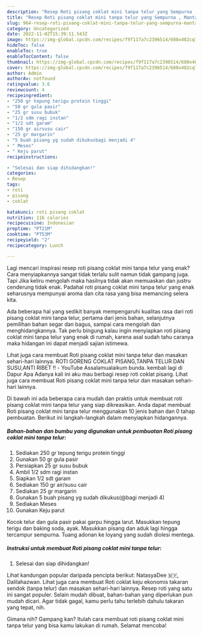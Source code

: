 ```yaml
---
description: "Resep Roti pisang coklat mini tanpa telur yang Sempurna , Mantap"
title: "Resep Roti pisang coklat mini tanpa telur yang Sempurna , Mantap"
slug: 964-resep-roti-pisang-coklat-mini-tanpa-telur-yang-sempurna-mantap
category: Uncategorized
date: 2022-11-02T15:39:11.543Z
image: https://img-global.cpcdn.com/recipes/f9f117a7c2396514/680x482cq70/roti-pisang-coklat-mini-tanpa-telur-foto-resep-utama.jpg
hideToc: false
enableToc: true
enableTocContent: false
thumbnail: https://img-global.cpcdn.com/recipes/f9f117a7c2396514/680x482cq70/roti-pisang-coklat-mini-tanpa-telur-foto-resep-utama.jpg
cover: https://img-global.cpcdn.com/recipes/f9f117a7c2396514/680x482cq70/roti-pisang-coklat-mini-tanpa-telur-foto-resep-utama.jpg
author: Admin
authorAv: notfound
ratingvalue: 3.6
reviewcount: 4
recipeingredient:
- "250 gr tepung terigu protein tinggi"
- "50 gr gula pasir"
- "25 gr susu bubuk"
- "1/2 sdm ragi instan"
- "1/2 sdt garam"
- "150 gr airsusu cair"
- "25 gr margarin"
- "5 buah pisang yg sudah dikukusbagi menjadi 4"
- " Meses"
- " Keju parut"
recipeinstructions:

- "Selesai dan siap dihidangkan!"
categories:
- Resep
tags:
- roti
- pisang
- coklat

katakunci: roti pisang coklat 
nutrition: 116 calories
recipecuisine: Indonesian
preptime: "PT21M"
cooktime: "PT53M"
recipeyield: "2"
recipecategory: Lunch

---
```



Lagi mencari inspirasi resep roti pisang coklat mini tanpa telur yang enak? Cara menyiapkannya sangat tidak terlalu sulit namun tidak gampang juga. Tapi Jika keliru mengolah maka hasilnya tidak akan memuaskan dan justru cenderung tidak enak. Padahal roti pisang coklat mini tanpa telur yang enak seharusnya mempunyai aroma dan cita rasa yang bisa memancing selera kita.


Ada beberapa hal yang sedikit banyak mempengaruhi kualitas rasa dari roti pisang coklat mini tanpa telur, pertama dari jenis bahan, selanjutnya pemilihan bahan segar dan bagus, sampai cara mengolah dan menghidangkannya. Tak perlu bingung kalau ingin menyiapkan roti pisang coklat mini tanpa telur yang enak di rumah, karena asal sudah tahu caranya maka hidangan ini dapat menjadi sajian istimewa.

Lihat juga cara membuat Roti pisang coklat mini tanpa telur dan masakan sehari-hari lainnya. ROTI GORENG COKLAT PISANG,TANPA TELUR DAN SUSU,ANTI RIBET ‼️ - YouTube Assalamualaikum bunda. kembali lagi di Dapur Apa Adanya kali ini aku mau berbagi resep roti coklat pisang. Lihat juga cara membuat Roti pisang coklat mini tanpa telur dan masakan sehari-hari lainnya.


Di bawah ini ada beberapa cara mudah dan praktis untuk membuat roti pisang coklat mini tanpa telur yang siap dikreasikan. Anda dapat membuat Roti pisang coklat mini tanpa telur menggunakan 10 jenis bahan dan 0 tahap pembuatan. Berikut ini langkah-langkah dalam menyiapkan hidangannya.

<!--inarticleads1-->

##### Bahan-bahan dan bumbu yang digunakan untuk pembuatan Roti pisang coklat mini tanpa telur:

1. Sediakan 250 gr tepung terigu protein tinggi
1. Gunakan 50 gr gula pasir
1. Persiapkan 25 gr susu bubuk
1. Ambil 1/2 sdm ragi instan
1. Siapkan 1/2 sdt garam
1. Sediakan 150 gr air/susu cair
1. Sediakan 25 gr margarin
1. Gunakan 5 buah pisang yg sudah dikukus(@bagi menjadi 4)
1. Sediakan  Meses
1. Gunakan  Keju parut


Kocok telur dan gula pasir pakai garpu hingga larut. Masukkan tepung terigu dan baking soda, ayak. Masukkan pisang dan aduk lagi hingga tercampur sempurna. Tuang adonan ke loyang yang sudah diolesi mentega. 

<!--inarticleads2-->

##### Instruksi untuk membuat Roti pisang coklat mini tanpa telur:


1. Selesai dan siap dihidangkan!

Lihat kandungan popular daripada pencipta berikut: NatasyaDee 🇲🇾, Dalilahazwan. Lihat juga cara membuat Roti coklat keju ekonomis takaran sendok (tanpa telur) dan masakan sehari-hari lainnya. Resep roti yang satu ini sangat populer. Selain mudah dibuat, bahan-bahan yang diperlukan pun mudah dicari. Agar tidak gagal, kamu perlu tahu terlebih dahulu takaran yang tepat, nih. 

Gimana nih? Gampang kan? Itulah cara membuat roti pisang coklat mini tanpa telur yang bisa kamu lakukan di rumah. Selamat mencoba!
